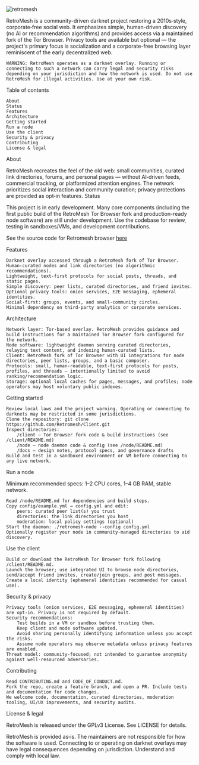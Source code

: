 ![retromesh](https://github.com/user-attachments/assets/f3998540-970f-4189-9587-7f8c8c040d55)

RetroMesh is a community-driven darknet project restoring a 2010s‑style, corporate‑free social web. It emphasizes simple, human-driven discovery (no AI or recommendation algorithms) and provides access via a maintained fork of the Tor Browser. Privacy tools are available but optional — the project's primary focus is socialization and a corporate-free browsing layer reminiscent of the early decentralized web.

    WARNING: RetroMesh operates as a darknet overlay. Running or connecting to such a network can carry legal and security risks depending on your jurisdiction and how the network is used. Do not use RetroMesh for illegal activities. Use at your own risk.

Table of contents

    About
    Status
    Features
    Architecture
    Getting started
    Run a node
    Use the client
    Security & privacy
    Contributing
    License & legal

About

RetroMesh recreates the feel of the old web: small communities, curated link directories, forums, and personal pages — without AI‑driven feeds, commercial tracking, or platformized attention engines. The network prioritizes social interaction and community curation; privacy protections are provided as opt‑in features.
Status

This project is in early development. Many core components (including the first public build of the RetroMesh Tor Browser fork and production-ready node software) are still under development. Use the codebase for review, testing in sandboxes/VMs, and development contributions.

See the source code for Retromesh browser <a href="https://github.com/retromesh/client">here</a>

Features

    Darknet overlay accessed through a RetroMesh fork of Tor Browser.
    Human‑curated nodes and link directories (no algorithmic recommendations).
    Lightweight, text-first protocols for social posts, threads, and static pages.
    Simple discovery: peer lists, curated directories, and friend invites.
    Optional privacy tools: onion services, E2E messaging, ephemeral identities.
    Social-first: groups, events, and small-community circles.
    Minimal dependency on third-party analytics or corporate services.

Architecture

    Network layer: Tor‑based overlay. RetroMesh provides guidance and build instructions for a maintained Tor Browser fork configured for the network.
    Node software: lightweight daemon serving curated directories, relaying text content, and indexing human-curated lists.
    Client: RetroMesh fork of Tor Browser with UI integrations for node directories, peer lists, groups, and a basic composer.
    Protocols: small, human-readable, text-first protocols for posts, profiles, and threads — intentionally limited to avoid ranking/recommendation logic.
    Storage: optional local caches for pages, messages, and profiles; node operators may host voluntary public indexes.

Getting started

    Review local laws and the project warning. Operating or connecting to darknets may be restricted in some jurisdictions.
    Clone the repository: git clone https://github.com/Retromesh/Client.git
    Inspect directories:
        /client — Tor Browser fork code & build instructions (see /client/README.md)
        /node — node daemon code & config (see /node/README.md)
        /docs — design notes, protocol specs, and governance drafts
    Build and test in a sandboxed environment or VM before connecting to any live network.

Run a node

Minimum recommended specs: 1–2 CPU cores, 1–4 GB RAM, stable network.

    Read /node/README.md for dependencies and build steps.
    Copy config/example.yml → config.yml and edit:
        peers: curated peer list(s) you trust
        directories: the link directories you host
        moderation: local policy settings (optional)
    Start the daemon: ./retromesh-node --config config.yml
    Optionally register your node in community‑managed directories to aid discovery.

Use the client

    Build or download the RetroMesh Tor Browser fork following /client/README.md.
    Launch the browser; use integrated UI to browse node directories, send/accept friend invites, create/join groups, and post messages.
    Create a local identity (ephemeral identities recommended for casual use).

Security & privacy

    Privacy tools (onion services, E2E messaging, ephemeral identities) are opt‑in. Privacy is not required by default.
    Security recommendations:
        Test builds in a VM or sandbox before trusting them.
        Keep client and node software updated.
        Avoid sharing personally identifying information unless you accept the risks.
        Assume node operators may observe metadata unless privacy features are enabled.
    Threat model: community‑focused; not intended to guarantee anonymity against well‑resourced adversaries.

Contributing

    Read CONTRIBUTING.md and CODE_OF_CONDUCT.md.
    Fork the repo, create a feature branch, and open a PR. Include tests and documentation for code changes.
    We welcome code, documentation, curated directories, moderation tooling, UI/UX improvements, and security audits.

License & legal

RetroMesh is released under the GPLv3 License. See LICENSE for details.

RetroMesh is provided as‑is. The maintainers are not responsible for how the software is used. Connecting to or operating on darknet overlays may have legal consequences depending on jurisdiction. Understand and comply with local law.
